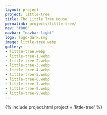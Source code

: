 ```yaml
---
layout: project
project: little-tree
title: The Little Tree House
permalink: projects/little-tree/
nav: "#000"
navbar: "navbar-light"
logo: logo-dark.svg
image: little-tree.webp
gallery:
- little-tree.webp
- little-tree-1.webp
- little-tree-2.webp
- little-tree-3.webp
- little-tree-4.webp
- little-tree-5.webp
- little-tree-6.webp
- little-tree-7.webp
- little-tree-8.webp
- little-tree-9.webp
---
```


{% include project.html project = 'little-tree' %}

